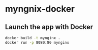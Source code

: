 # myngnix-docker


## Launch the app with Docker

```bash
docker build -t mynginx .
docker run -p 8080:80 mynginx
```
